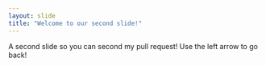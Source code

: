 ```yaml
---
layout: slide
title: "Welcome to our second slide!"
---
```

A second slide so you can second my pull request!
Use the left arrow to go back!
